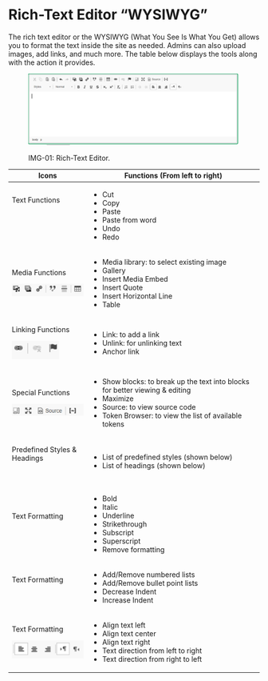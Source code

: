 # Rich-Text Editor “WYSIWYG”

The rich text editor or the WYSIWYG (What You See Is What You Get) allows you to format the text inside the site as needed. Admins can also upload images, add links, and much more. The table below displays the tools along with the action it provides.

<figure><img src="../../../drupal-platform-docs/.gitbook/assets/image (67).png" alt=""><figcaption><p>IMG-01: Rich-Text Editor.</p></figcaption></figure>

| Icons                                                                                                                                                                                                                                                                           | Functions (From left to right)                                                                                                                                                                                     |
| ------------------------------------------------------------------------------------------------------------------------------------------------------------------------------------------------------------------------------------------------------------------------------- | ------------------------------------------------------------------------------------------------------------------------------------------------------------------------------------------------------------------ |
| <p>Text Functions</p><p><img src="https://lh6.googleusercontent.com/Hb20O5yz1NUuipyGC0TrWfny_qCmdesD9HmuhbyYqwA6oEiGaWhNeVDtTaADCXAHvmzTYDmOr_Kydns51Kcf9gVdg_fgYNbQIxeR8eo6wStHyFm15ekrSA9fmv_8QskfeXgPJ5iKtvfOijZ9tKcHWg" alt="" data-size="original"></p><p><br></p>         | <ul><li>Cut</li><li>Copy</li><li>Paste</li><li>Paste from word</li><li>Undo</li><li>Redo</li></ul>                                                                                                                 |
| <p>Media Functions</p><p><img src="../../../drupal-platform-docs/.gitbook/assets/image (63).png" alt="" data-size="original"></p>                                                                                                                                               | <ul><li>Media library: to select existing image</li><li>Gallery</li><li>Insert Media Embed</li><li>Insert Quote</li><li>Insert Horizontal Line</li><li>Table</li></ul>                                             |
| <p>Linking Functions</p><p><img src="../../../drupal-platform-docs/.gitbook/assets/image (64).png" alt="" data-size="original"></p>                                                                                                                                             | <ul><li>Link: to add a link</li><li>Unlink: for unlinking text</li><li>Anchor link</li></ul>                                                                                                                       |
| <p>Special Functions</p><p><img src="../../../drupal-platform-docs/.gitbook/assets/image (65).png" alt="" data-size="original"></p>                                                                                                                                             | <ul><li>Show blocks: to break up the text into blocks for better viewing &#x26; editing</li><li>Maximize</li><li>Source: to view source code</li><li>Token Browser: to view the list of available tokens</li></ul> |
| <p>Predefined Styles &#x26; Headings</p><p><img src="https://lh3.googleusercontent.com/PMc46B7R08SLQLcgfDv7yljsRwz5l5BLEI4NlVUdE0EcRAO9U1zRt45byKIXdyv88Sf_JbOTDod0E_lNv2vnNVTRQJjV-gHS6kD9vtIIzs0Fu7mAv1Kn5irrjEFSU2i5yu1rAOJl3Rn3s4Uaz0sETQ" alt="" data-size="original"></p> | <ul><li>List of predefined styles (shown below)</li><li>List of headings (shown below)</li></ul>                                                                                                                   |
| <p>Text Formatting</p><p><img src="https://lh6.googleusercontent.com/5iCaJ-PPSH-qJq7MF7jUJS5FeI4QJGaTES0cm2XhDVeDjkkEuIkaamzkiXMt23PwZpOhvrwl6rfhn44c4EvFlIAKh5RZd5dCvAa5SvkI34vRh08xyt9_BVHiLKrt6br5p9EtHlDfSPzmxrg9nPfi_A" alt="" data-size="original"></p>                   | <ul><li>Bold</li><li>Italic</li><li>Underline</li><li>Strikethrough</li><li>Subscript</li><li>Superscript</li><li>Remove formatting</li></ul>                                                                      |
| <p>Text Formatting</p><p><img src="https://lh6.googleusercontent.com/zl435UdyueyDWHPtcYcq9k2HzuwkqQeZWnQtM0Y1LPsi-9GSvTjtmv0Y_FRX5lklxBDeqCfuqlqZPp_SEQyjrCvu3scNCIdN2dl_0DHEkTByASmzs1bcIkDv7hYbaE2LeqYd8fjnT1kuiKq-cGl_jA" alt="" data-size="original"></p>                   | <ul><li>Add/Remove numbered lists</li><li>Add/Remove bullet point lists</li><li>Decrease Indent</li><li>Increase Indent</li></ul>                                                                                  |
| <p>Text Formatting</p><p><img src="../../../drupal-platform-docs/.gitbook/assets/image (66).png" alt="" data-size="original"></p>                                                                                                                                               | <ul><li>Align text left</li><li>Align text center</li><li>Align text right</li><li>Text direction from left to right</li><li>Text direction from right to left</li></ul>                                           |

